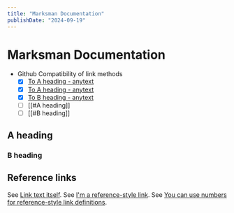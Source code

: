 ```yaml
---
title: "Marksman Documentation"
publishDate: "2024-09-19"
---
```


# Marksman Documentation

- Github Compatibility of link methods
  - [X] [To A heading - anytext](/marksman.md#a-heading)
  - [X] [To A heading - anytext](#a-heading)
  - [X] [To B heading - anytext](#b-heading)
  - [ ] [[#A heading]]
  - [ ] [[#B heading]]

## A heading

### B heading

## Reference links

See [Link text itself].
See [I'm a reference-style link][Some text].
See [You can use numbers for reference-style link definitions][1].

[Link text itself]: https://google.com "A Title, but it seems useless"
[Some text]: https://google.com "A Title, but it seems useless"
[1]: https://google.com "A Title, but it seems useless"